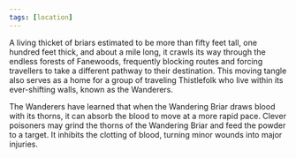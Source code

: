 ```yaml
---
tags: [location]
---
```

A living thicket of briars estimated to be more than fifty feet tall, one hundred feet thick, and about a mile long, it crawls its way through the endless forests of Fanewoods, frequently blocking routes and forcing travellers to take a different pathway to their destination. This moving tangle also serves as a home for a group of traveling Thistlefolk who live within its ever-shifting walls, known as the Wanderers.

The Wanderers have learned that when the Wandering Briar draws blood with its thorns, it can absorb the blood to move at a more rapid pace. Clever poisoners may grind the thorns of the Wandering Briar and feed the powder to a target. It inhibits the clotting of blood, turning minor wounds into major injuries.
